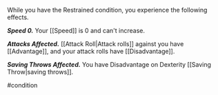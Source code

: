 While you have the Restrained condition, you experience the following effects.

***Speed 0.*** Your [[Speed]] is 0 and can't increase.

***Attacks Affected.*** [[Attack Roll|Attack rolls]] against you have [[Advantage]], and your attack rolls have [[Disadvantage]].

***Saving Throws Affected.*** You have Disadvantage on Dexterity [[Saving Throw|saving throws]].

#condition